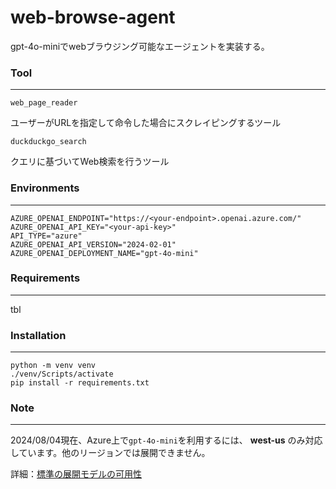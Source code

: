 # web-browse-agent

gpt-4o-miniでwebブラウジング可能なエージェントを実装する。

### Tool
---
```web_page_reader```

ユーザーがURLを指定して命令した場合にスクレイピングするツール

```duckduckgo_search```

クエリに基づいてWeb検索を行うツール


### Environments
---
```
AZURE_OPENAI_ENDPOINT="https://<your-endpoint>.openai.azure.com/"
AZURE_OPENAI_API_KEY="<your-api-key>"
API_TYPE="azure"
AZURE_OPENAI_API_VERSION="2024-02-01"
AZURE_OPENAI_DEPLOYMENT_NAME="gpt-4o-mini"
```


### Requirements
---
tbl

### Installation
---

```
python -m venv venv
./venv/Scripts/activate
pip install -r requirements.txt
```

### Note
---
2024/08/04現在、Azure上で`gpt-4o-mini`を利用するには、 **west-us** のみ対応しています。他のリージョンでは展開できません。

詳細：[標準の展開モデルの可用性](https://learn.microsoft.com/en-us/azure/ai-services/openai/concepts/models#standard-deployment-model-availability)